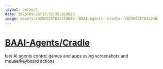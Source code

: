 ```yaml
---
layout: default
date: 2025-09-25T15:57:36.610625
image: assets/20250925T044759639--BAAI-Agents--Cradle--20250925T045238450--cropped.png
---
```


# [BAAI-Agents/Cradle](https://github.com/BAAI-Agents/Cradle)

lets AI agents control games and apps using screenshots and mouse/keyboard actions

